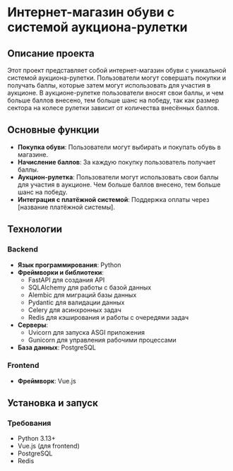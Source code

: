 # Интернет-магазин обуви с системой аукциона-рулетки

## Описание проекта

Этот проект представляет собой интернет-магазин обуви с уникальной системой аукциона-рулетки. Пользователи могут совершать покупки и получать баллы, которые затем могут использовать для участия в аукционе. В аукционе-рулетке пользователи вносят свои баллы, и чем больше баллов внесено, тем больше шанс на победу, так как размер сектора на колесе рулетки зависит от количества внесённых баллов.

## Основные функции

- **Покупка обуви**: Пользователи могут выбирать и покупать обувь в магазине.
- **Начисление баллов**: За каждую покупку пользователь получает баллы.
- **Аукцион-рулетка**: Пользователи могут использовать свои баллы для участия в аукционе. Чем больше баллов внесено, тем больше шанс на победу.
- **Интеграция с платёжной системой**: Поддержка оплаты через [название платёжной системы].

## Технологии

### Backend
- **Язык программирования**: Python
- **Фреймворки и библиотеки**:
  - FastAPI для создания API
  - SQLAlchemy для работы с базой данных
  - Alembic для миграций базы данных
  - Pydantic для валидации данных
  - Celery для асинхронных задач
  - Redis для кэширования и работы с очередями задач
- **Серверы**:
  - Uvicorn для запуска ASGI приложения
  - Gunicorn для управления рабочими процессами
- **База данных**: PostgreSQL

### Frontend
- **Фреймворк**: Vue.js

## Установка и запуск

### Требования

- Python 3.13+
- Vue.js (для frontend)
- PostgreSQL
- Redis
